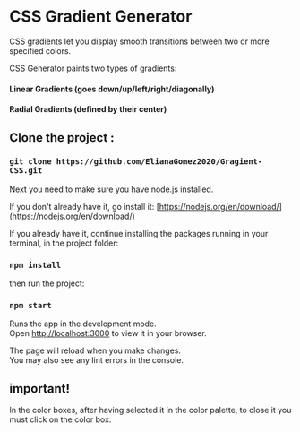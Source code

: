 # CSS Gradient Generator

CSS gradients let you display smooth transitions between two or more specified colors.

CSS Generator paints two types of gradients:
#### Linear Gradients (goes down/up/left/right/diagonally)
#### Radial Gradients (defined by their center)

## Clone the project : 

### `git clone https://github.com/ElianaGomez2020/Gragient-CSS.git`
      
 
Next you need to make sure you have node.js installed.

If you don't already have it, go install it: [https://nodejs.org/en/download/](https://nodejs.org/en/download/)

If you already have it, continue installing the packages running in your terminal, in the project folder:

### `npm install`

then run the project:

### `npm start`

Runs the app in the development mode.\
Open [http://localhost:3000](http://localhost:3000) to view it in your browser.

The page will reload when you make changes.\
You may also see any lint errors in the console.

## important!
In the color boxes, after having selected it in the color palette, to close it you must click on the color box.
